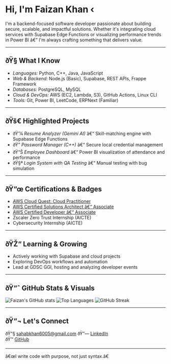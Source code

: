 # Hi, I'm Faizan Khan ‹

I'm a backend-focused software developer passionate about building secure, scalable, and impactful solutions. Whether it's integrating cloud services with Supabase Edge Functions or visualizing performance trends in Power BI â€” I'm always crafting something that delivers value.

---

## ðŸ§  What I Know
- *Languages:* Python, C++, Java, JavaScript
- *Web & Backend:* Node.js (Basic), Supabase, REST APIs, Frappe Framework
- *Databases:* PostgreSQL, MySQL
- *Cloud & DevOps:* AWS (EC2, Lambda, S3), GitHub Actions, Linux CLI
- *Tools:* Git, Power BI, LeetCode, ERPNext (Familiar)

---

## ðŸš€ Highlighted Projects
- ðŸ’¼ *Resume Analyzer (Gemini AI)* â€“ Skill-matching engine with Supabase Edge Functions  
- ðŸ” *Password Manager (C++)* â€“ Secure local credential management  
- ðŸ“Š *Employee Dashboard* â€“ Power BI visualization of attendance and performance  
- ðŸ§ª *Login System with QA Testing* â€“ Manual testing with bug simulation  

---

## ðŸ“œ Certifications & Badges
- [AWS Cloud Quest: Cloud Practitioner](https://www.credly.com/badges/1eeb0b32-b7d2-4f75-bb78-7e7bc65a42a6/public_url)
- [AWS Certified Solutions Architect â€“ Associate](https://www.credly.com/badges/9dcfc824-f1d5-4a58-921b-7d061ea64344/public_url)
- [AWS Certified Developer â€“ Associate](https://www.credly.com/badges/bd176dc3-c7cb-4192-a9b2-c58c45f71dbd/public_url)
- Zscaler Zero Trust Internship (AICTE)  
- Cybersecurity Internship (AICTE)

---

## ðŸŽ“ Learning & Growing
- Actively working with Supabase and cloud projects
- Exploring DevOps workflows and automation
- Lead at GDSC GGI, hosting and analyzing developer events

---

## ðŸ“ˆ GitHub Stats & Visuals

![Faizan's GitHub stats](https://github-readme-stats.vercel.app/api?username=Faizkhan2214&show_icons=true&theme=radical)
![Top Languages](https://github-readme-stats.vercel.app/api/top-langs/?username=Faizkhan2214&layout=compact&theme=radical)
![GitHub Streak](https://streak-stats.demolab.com?user=Faizkhan2214&theme=radical&border_radius=6.5)

---

## ðŸ“¬ Let's Connect
ðŸ“§ sahabkhan6005@gmail.com
ðŸ”— [LinkedIn](https://www.linkedin.com/in/faizan-khan-a50235247)  
ðŸ™ [GitHub](https://github.com/Faizkhan2214)

---

â€œI write code with purpose, not just syntax.â€
